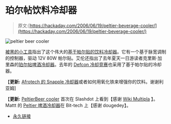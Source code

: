 # 珀尔帖饮料冷却器

> 原文:[https://hackaday.com/2006/06/19/peltier-beverage-cooler/](https://hackaday.com/2006/06/19/peltier-beverage-cooler/)

![peltier beer cooler](../Images/db34ad5e3db5d2841a78316e630dd473.png)

[被黑的小工具](http://hackedgadgets.com/2006/06/19/peltier-can-cooler/)指出了这个伟大的[基于帕尔贴的饮料冷却器](http://metku.net/modgallery/detail.php?id=4383)。它有一个基于脉宽调制的控制器，驱动 12V 80W 帕尔贴。艾伦还指出了去年夏天一日游读者克里斯·加里森的[珀尔帖啤酒冷却器](http://www.homebrew.net/wiki/pmwiki.php?n=Main.BeerCooler)。去年的 [Defcon 冷却竞赛](http://www.hackaday.com/entry/1234000393052450/)也采用了基于帕尔贴的冷却器。

【**更新:** [Afrotech 的 Snapple 冷却器](http://www.afrotechmods.com/fuxx0red/snooler/snooler.htm)或者如何用氧化铁来增强你的饮料。谢谢利亚姆]

【**更新:** [PeltierBeer cooler](http://folk.ntnu.no/arnesen/peltierbeer/) 首次在 Slashdot 上看到【感谢 [Wiki Multipla](http://kzar.net/wiki/Multipla) 】。Mattt 的 [Peltier 啤酒冷却器](http://forums.bit-tech.net/showthread.php?t=98833)在 Bit-tech 上【感谢 dougedey】。

*   [永久链接](http://metku.net/modgallery/detail.php?id=4383)